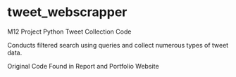 # tweet_webscrapper

M12 Project Python Tweet Collection Code

Conducts filtered search using queries and collect numerous types of tweet data.

Original Code Found in Report and Portfolio Website
